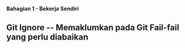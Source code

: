 #### Bahagian 1 - Bekerja Sendiri

## Git Ignore -- Memaklumkan pada Git Fail-fail yang perlu diabaikan